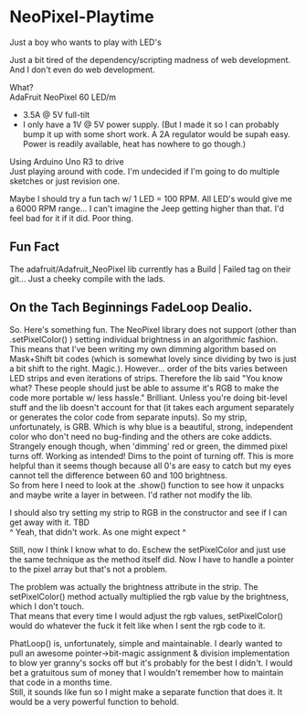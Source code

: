 # NeoPixel-Playtime
Just a boy who wants to play with LED's

Just a bit tired of the dependency/scripting madness of web development. And I don't even do web development.

What?  
AdaFruit NeoPixel 60 LED/m  
*  3.5A @ 5V full-tilt
*  I only have a 1V @ 5V power supply. (But I made it so I can probably bump it up with some short work. A 2A regulator would be supah easy. Power is readily available, heat has nowhere to go though.)

Using Arduino Uno R3 to drive  
Just playing around with code. I'm undecided if I'm going to do multiple sketches or just revision one.

Maybe I should try a fun tach w/ 1 LED = 100 RPM. All LED's would give me a 6000 RPM range... I can't imagine the Jeep getting higher than that. I'd feel bad for it if it did. Poor thing.

## Fun Fact
The adafruit/Adafruit_NeoPixel lib currently has a Build | Failed tag on their git... Just a cheeky compile with the lads.


## On the Tach Beginnings FadeLoop Dealio.
So. Here's something fun. The NeoPixel library does not support (other than .setPixelColor() ) setting individual brightness in an algorithmic fashion.  
This means that I've been writing my own dimming algorithm based on Mask+Shift bit codes (which is somewhat lovely since dividing by two is just a bit shift to the right. Magic.). However... order of the bits varies between LED strips and even iterations of strips. Therefore the lib said "You know what? These people should just be able to assume it's RGB to make the code more portable w/ less hassle." Brilliant. Unless you're doing bit-level stuff and the lib doesn't account for that (it takes each argument separately or generates the color code from separate inputs). So my strip, unfortunately, is GRB. Which is why blue is a beautiful, strong, independent color who don't need no bug-finding and the others are coke addicts.  
Strangely enough though, when 'dimming' red or green, the dimmed pixel turns off. Working as intended! Dims to the point of turning off. This is more helpful than it seems though because all 0's are easy to catch but my eyes cannot tell the difference between 60 and 100 brightness.  
So from here I need to look at the .show() function to see how it unpacks and maybe write a layer in between. I'd rather not modify the lib.

I should also try setting my strip to RGB in the constructor and see if I can get away with it. TBD  
^ Yeah, that didn't work. As one might expect ^

Still, now I think I know what to do. Eschew the setPixelColor and just use the same technique as the method itself did. Now I have to handle a pointer to the pixel array but that's not a problem.

The problem was actually the brightness attribute in the strip. The setPixelColor() method actually multiplied the rgb value by the brightness, which I don't touch.  
That means that every time I would adjust the rgb values, setPixelColor() would do whatever the fuck it felt like when I sent the rgb code to it.

PhatLoop() is, unfortunately, simple and maintainable. I dearly wanted to pull an awesome pointer->bit-magic assignment & division implementation to blow yer granny's socks off but it's probably for the best I didn't. I would bet a gratuitous sum of money that I wouldn't remember how to maintain that code in a months time.  
Still, it sounds like fun so I might make a separate function that does it. It would be a very powerful function to behold.
